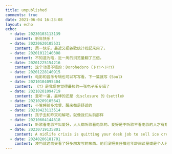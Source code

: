 ```yaml
---
title: unpublished
comments: true
date: 2021-06-04 16:23:08
layout: echo
echo:
  - date: 20230103113139
    content: 新年快乐！
  - date: 20220620105531
    content: 周一快乐。最近又把谷歌统计捡起来用了。
  - date: 20201012140308
    content: 不知道为啥，近一周的浏览量翻了三倍。
  - date: 20201225154216
    content: 这个动漫不错的：Dorohedoro (ドロヘドロ)
  - date: 20201228140915
    content: 电影和音乐专辑也可以写写看，下一篇就写《Soul》
  - date: 20210104095404
    content: 《†》是我现在觉得最棒的一张电子乐专辑了
  - date: 20210201094719
    content: 重听一遍，最棒的还是 disclosure 的《settle》
  - date: 20210209105641
    content: 不管睡前多难受，醒来都是舒适的
  - date: 20210423113514
    content: 孩子去和昨天和解吧，就像我们从前那样
  - date: 20210604144618
    content: 听歌看电影不叫爱好，人人都听歌看电影的。爱好是不听歌不看电影的人才有意思呢。
  - date: 20230719135801
    content: A midlife crisis is quitting your desk job to sell ice creams on the beach in the Caribbean. Getting to the point of doing it, not just thinking about it.
  - date: 20240206181701
    content: 凑巧就这两天看了好多朋友写的东西。他们没把责任推给年龄阅读量或是个人经历地写着。不像我，只会憋陈述句。
---
```

